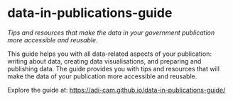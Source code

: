 # data-in-publications-guide

*Tips and resources that make the data in your government publication more accessible and reusable.*

This guide helps you with all data-related aspects of your publication: writing about data, creating data visualisations, and preparing and publishing data. The guide provides you with tips and resources that will make the data of your publication more accessible and reusable. 

Explore the guide at: https://adi-cam.github.io/data-in-publications-guide/ 
